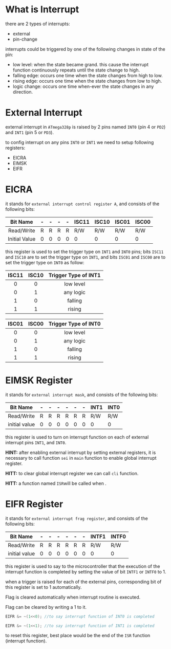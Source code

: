 # What is Interrupt

there are 2 types of interrupts:

- external
- pin-change



interrupts could be triggered by one of the following changes in state of the pin:

- low level: when the state became grand. this cause the interrupt function continuously repeats until the state change to high.
- falling edge: occurs one time when the state changes from high to low.
- rising edge: occurs one time when the state changes from low to high.
- logic change: occurs one time when-ever the state changes in any direction.  



# External Interrupt

external interrupt in `ATmega328p` is raised by 2 pins named `INT0` (pin 4 or `PD2`) and `INT1` (pin 5 or `PD3`).



to config interrupt on any pins `INT0` or `INT1` we need to setup following registers:

- EICRA
- EIMSK
- EIFR



# EICRA

it stands for `external interrupt control register A`, and consists of the following bits:

|   Bit Name    | -    | -    | -    | -    | ISC11 | ISC10 | ISC01 | ISC00 |
| :-----------: | ---- | ---- | ---- | ---- | ----- | ----- | ----- | ----- |
|  Read/Write   | R    | R    | R    | R    | R/W   | R/W   | R/W   | R/W   |
| Initial Value | 0    | 0    | 0    | 0    | 0     | 0     | 0     | 0     |



this register is used to set the trigger type on `INT1` and `INT0` pins; bits `ISC11` and `ISC10` are to set the trigger type on `INT1`, and bits `ISC01` and `ISC00` are to set the trigger type on `INT0` as follow:

| ISC11 | ISC10 | Trigger Type of INT1 |
| :---: | :---: | :------------------: |
|   0   |   0   |      low level       |
|   0   |   1   |      any logic       |
|   1   |   0   |       falling        |
|   1   |   1   |        rising        |

 

| ISC01 | ISC00 | Trigger Type of INT0 |
| :---: | :---: | :------------------: |
|   0   |   0   |      low level       |
|   0   |   1   |      any logic       |
|   1   |   0   |       falling        |
|   1   |   1   |        rising        |



# EIMSK Register

it stands for `external interrupt mask`, and consists of the following bits:

| Bit Name      | -    | -    | -    | -    | -    | -    | INT1 | INT0 |
| ------------- | ---- | ---- | ---- | ---- | ---- | ---- | ---- | ---- |
| Read/Write    | R    | R    | R    | R    | R    | R    | R/W  | R/W  |
| initial value | 0    | 0    | 0    | 0    | 0    | 0    | 0    | 0    |



this register is used to turn on interrupt function on each of external interrupt pins `INT1`, and `INT0`.



**HINT:** after enabling external interrupt by setting external registers, it is necessary to call function `sei` in `main` function to enable global interrupt register. 

**HITT:** to clear global interrupt register we can call `cli` function.     

**HITT:** a function named `ISR`will be called when .     



# EIFR Register

it stands for `external interrupt frag register`, and consists of the following bits:

| Bit Name      | -    | -    | -    | -    | -    | -    | INTF1 | INTF0 |
| ------------- | ---- | ---- | ---- | ---- | ---- | ---- | ----- | ----- |
| Read/Write    | R    | R    | R    | R    | R    | R    | R/W   | R/W   |
| initial value | 0    | 0    | 0    | 0    | 0    | 0    | 0     | 0     |



this register is used to say to the microcontroller that the execution of the interrupt function is completed by setting the value of bit `INTF1` or `INTF0` to 1.

when a trigger is raised for each of the external pins, corresponding bit of this register is set to 1 automatically.

Flag is cleared automatically when interrupt routine is executed.

Flag can be cleared by writing a 1 to it.



```c
EIFR &= ~(1<<0); //to say interrupt function of INT0 is completed

EIFR &= ~(1<<1); //to say interrupt function of INT1 is completed
```



to reset this register, best place would be the end of the `ISR` function (interrupt function).   

  
